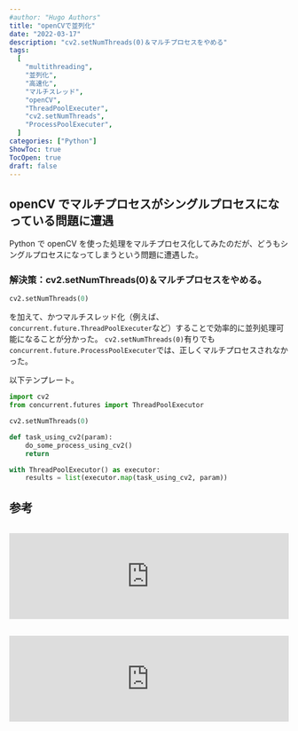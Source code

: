 ```yaml
---
#author: "Hugo Authors"
title: "openCVで並列化"
date: "2022-03-17"
description: "cv2.setNumThreads(0)＆マルチプロセスをやめる"
tags:
  [
    "multithreading",
    "並列化",
    "高速化",
    "マルチスレッド",
    "openCV",
    "ThreadPoolExecuter",
    "cv2.setNumThreads",
    "ProcessPoolExecuter",
  ]
categories: ["Python"]
ShowToc: true
TocOpen: true
draft: false
---
```


## openCV でマルチプロセスがシングルプロセスになっている問題に遭遇

Python で openCV を使った処理をマルチプロセス化してみたのだが、どうもシングルプロセスになってしまうという問題に遭遇した。

### 解決策：cv2.setNumThreads(0)＆マルチプロセスをやめる。

```python
cv2.setNumThreads(0)
```

を加えて、かつマルチスレッド化（例えば、`concurrent.future.ThreadPoolExecuter`など）することで効率的に並列処理可能になることが分かった。
`cv2.setNumThreads(0)`有りでも`concurrent.future.ProcessPoolExecuter`では、正しくマルチプロセスされなかった。

以下テンプレート。

```python
import cv2
from concurrent.futures import ThreadPoolExecutor

cv2.setNumThreads(0)

def task_using_cv2(param):
    do_some_process_using_cv2()
    return

with ThreadPoolExecutor() as executor:
    results = list(executor.map(task_using_cv2, param))
```

## 参考

<iframe class="hatenablogcard" style="width:100%;height:155px;margin:15px 0;max-width:720px;" title="opencv × multiprocessing がどうもうまくいかない【cv2.cvtColor】" src="https://hatenablog-parts.com/embed?url=https://twdlab.hatenablog.com/entry/2018/08/13/015842" frameborder="0" scrolling="no"></iframe>

<iframe class="hatenablogcard" style="width:100%;height:155px;margin:15px 0;max-width:720px;" title="https://hatenablog-parts.com/embed?url=https://github.com/opencv/opencv/issues/5150" src="https://hatenablog-parts.com/embed?url=https://hatenablog-parts.com/embed?url=https://github.com/opencv/opencv/issues/5150" frameborder="0" scrolling="no"></iframe>
